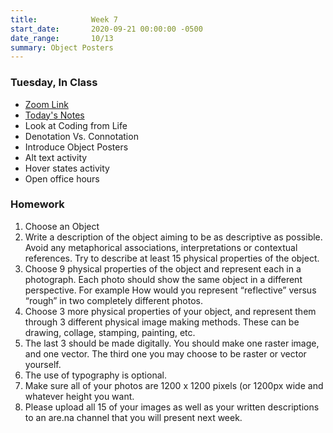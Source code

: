 ```yaml
---
title:            Week 7
start_date:       2020-09-21 00:00:00 -0500
date_range:       10/13
summary: Object Posters
---
```


### Tuesday, In Class

- [Zoom Link](https://NewSchool.zoom.us/my/nikafisher)
- [Today's Notes](https://paper.dropbox.com/doc/Object-Posters-Intro--A9b61o4Gr0Qvj~wsTTlGdOEnAQ-Abzt7NwHVawgmxrsF9Rfr)
- Look at Coding from Life
- Denotation Vs. Connotation
- Introduce Object Posters
- Alt text activity
- Hover states activity
- Open office hours

### Homework

1. Choose an Object
2. Write a description of the object aiming to be as descriptive as possible. Avoid any metaphorical associations, interpretations or contextual references. Try to describe at least 15 physical properties of the object.
3. Choose 9 physical properties of the object and represent each in a photograph. Each photo should show the same object in a different perspective. For example How would you represent “reflective” versus “rough” in two completely different photos.
4. Choose 3 more physical properties of your object, and represent them through 3 different physical image making methods. These can be drawing, collage, stamping, painting, etc.
5. The last 3 should be made digitally. You should make one raster image, and one vector. The third one you may choose to be raster or vector yourself.
6. The use of typography is optional.
7. Make sure all of your photos are 1200 x 1200 pixels (or 1200px wide and whatever height you want.
8. Please upload all 15 of your images as well as your written descriptions to an are.na channel that you will present next week.
